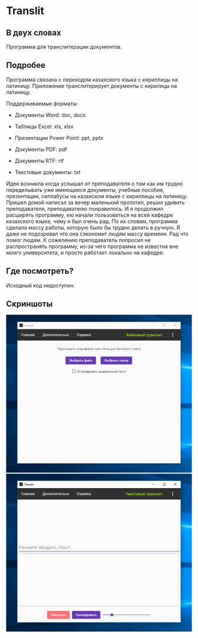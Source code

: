 # Translit

## В двух словах

Программа для транслитерации документов.

## Подробее

Программа связана с переходом казахского языка с кириллицы на латиницу. Приложение транслитерирует документы с кирилицы на латиницу.

Поддерживаемые форматы:

- Документы Word: doc, docx

- Таблицы Excel: xls, xlsx

- Презентации Power Point: ppt, pptx

- Документы PDF: pdf

- Документы RTF: rtf

- Текстовые документы: txt

Идея возникла когда услышал от преподавателя о том как им трудно переделывать уже имеющиеся документы, учебные пособия, презентации, силлабусы на казахском языке с кириллицы на латиницу. Пришел домой написал за вечер маленький прототип, решил удивить преподавателя, преподавателю понравилось. И я продолжил расширять программу, ею начали пользоваться на всей кафедре казахского языка, чему я был очень рад. По их словам, программа сделала массу работы, которую было бы трудно делать в ручную. Я даже не подозревал что она сэкономит людям массу времени. Рад что помог людям. К сожелению преподаватель попросил не распространять программу, из-за чего программа не известна вне моего университета, и просто работает локально на кафедре.

## Где посмотреть?

Исходный код недоступен.

## Скриншоты

<img src="./../screenshots/translit/1.jpg">

<img src="./../screenshots/translit/2.jpg">